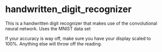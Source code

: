# handwritten_digit_recognizer
 This is a handwritten digit recognizer that makes use of the convolutional neural network. Uses the MNIST data set

 If your accuracy is way off, make sure you have your display scaled to 100%. Anything else will throw off the reading.
